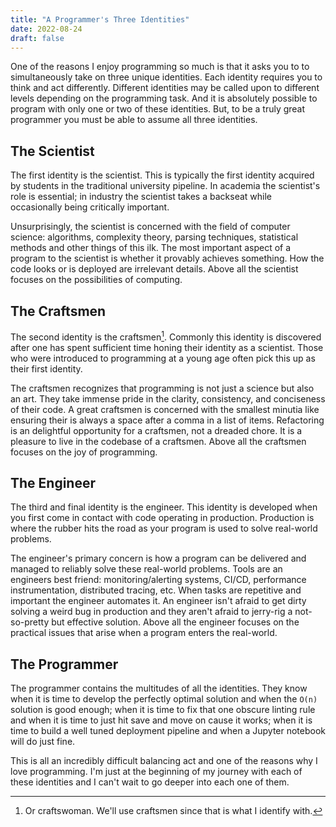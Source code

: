 ```yaml
---
title: "A Programmer's Three Identities"
date: 2022-08-24
draft: false
---
```


One of the reasons I enjoy programming so much is that it asks you to to simultaneously take on three unique identities. Each identity requires you to think and act differently. Different identities may be called upon to different levels depending on the programming task. And it is absolutely possible to program with only one or two of these identities. But, to be a truly great programmer you must be able to assume all three identities.

## The Scientist

The first identity is the scientist. This is typically the first identity acquired by students in the traditional university pipeline. In academia the scientist's role is essential; in industry the scientist takes a backseat while occasionally being critically important.

Unsurprisingly, the scientist is concerned with the field of computer science: algorithms, complexity theory, parsing techniques, statistical methods and other things of this ilk. The most important aspect of a program to the scientist is whether it provably achieves something. How the code looks or is deployed are irrelevant details. Above all the scientist focuses on the possibilities of computing.

## The Craftsmen

The second identity is the craftsmen[^1]. Commonly this identity is discovered after one has spent sufficient time honing their identity as a scientist. Those who were introduced to programming at a young age often pick this up as their first identity.

The craftsmen recognizes that programming is not just a science but also an art. They take immense pride in the clarity, consistency, and conciseness of their code. A great craftsmen is concerned with the smallest minutia like ensuring their is always a space after a comma in a list of items. Refactoring is an delightful opportunity for a craftsmen, not a dreaded chore. It is a pleasure to live in the codebase of a craftsmen. Above all the craftsmen focuses on the joy of programming.

## The Engineer

The third and final identity is the engineer. This identity is developed when you first come in contact with code operating in production. Production is where the rubber hits the road as your program is used to solve real-world problems.

The engineer's primary concern is how a program can be delivered and managed to reliably solve these real-world problems. Tools are an engineers best friend: monitoring/alerting systems, CI/CD, performance instrumentation, distributed tracing, etc. When tasks are repetitive and important the engineer automates it. An engineer isn't afraid to get dirty solving a weird bug in production and they aren't afraid to jerry-rig a not-so-pretty but effective solution. Above all the engineer focuses on the practical issues that arise when a program enters the real-world.

## The Programmer

The programmer contains the multitudes of all the identities. They know when it is time to develop the perfectly optimal solution and when the `O(n)` solution is good enough; when it is time to fix that one obscure linting rule and when it is time to just hit save and move on cause it works; when it is time to build a well tuned deployment pipeline and when a Jupyter notebook will do just fine.

This is all an incredibly difficult balancing act and one of the reasons why I love programming. I'm just at the beginning of my journey with each of these identities and I can't wait to go deeper into each one of them.

[^1]: Or craftswoman. We'll use craftsmen since that is what I identify with.
